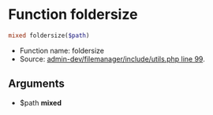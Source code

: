 Function foldersize
===========================





```php
mixed foldersize($path)
```

* Function name: foldersize
* Source: [admin-dev/filemanager/include/utils.php line 99](https://github.com/PrestaShop/PrestaShop/blob/1.6.1.2/admin-dev/filemanager/include/utils.php#L99).

Arguments
---------

* $path **mixed**

